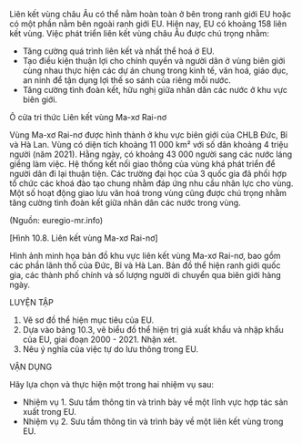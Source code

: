 Liên kết vùng châu Âu có thể nằm hoàn toàn ở bên trong ranh giới EU hoặc có một phần nằm bên ngoài ranh giới EU. Hiện nay, EU có khoảng 158 liên kết vùng. Việc phát triển liên kết vùng châu Âu được chú trọng nhằm:
- Tăng cường quá trình liên kết và nhất thể hoá ở EU.
- Tạo điều kiện thuận lợi cho chính quyền và người dân ở vùng biên giới cùng nhau thực hiện các dự án chung trong kinh tế, văn hoá, giáo dục, an ninh để tận dụng lợi thế so sánh của riêng mỗi nước.
- Tăng cường tình đoàn kết, hữu nghị giữa nhân dân các nước ở khu vực biên giới.

Ô cửa tri thức
Liên kết vùng Ma-xơ Rai-nơ

Vùng Ma-xơ Rai-nơ được hình thành ở khu vực biên giới của CHLB Đức, Bỉ và Hà Lan. Vùng có diện tích khoảng 11 000 km² với số dân khoảng 4 triệu người (năm 2021). Hằng ngày, có khoảng 43 000 người sang các nước láng giềng làm việc. Hệ thống kết nối giao thông của vùng khá phát triển để người dân đi lại thuận tiện. Các trường đại học của 3 quốc gia đã phối hợp tổ chức các khoá đào tạo chung nhằm đáp ứng nhu cầu nhân lực cho vùng. Một số hoạt động giao lưu văn hoá trong vùng cũng được chú trọng nhằm tăng cường tình đoàn kết giữa nhân dân các nước trong vùng.

(Nguồn: euregio-mr.info)

[Hình 10.8. Liên kết vùng Ma-xơ Rai-nơ]

Hình ảnh minh họa bản đồ khu vực liên kết vùng Ma-xơ Rai-nơ, bao gồm các phần lãnh thổ của Đức, Bỉ và Hà Lan. Bản đồ thể hiện ranh giới quốc gia, các thành phố chính và số lượng người di chuyển qua biên giới hàng ngày.

LUYỆN TẬP

1. Vẽ sơ đồ thể hiện mục tiêu của EU.
2. Dựa vào bảng 10.3, vẽ biểu đồ thể hiện trị giá xuất khẩu và nhập khẩu của EU, giai đoạn 2000 - 2021. Nhận xét.
3. Nêu ý nghĩa của việc tự do lưu thông trong EU.

VẬN DỤNG

Hãy lựa chọn và thực hiện một trong hai nhiệm vụ sau:
- Nhiệm vụ 1. Sưu tầm thông tin và trình bày về một lĩnh vực hợp tác sản xuất trong EU.
- Nhiệm vụ 2. Sưu tầm thông tin và trình bày về một liên kết vùng trong EU.